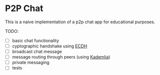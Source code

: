 # P2P Chat

This is a naive implementation of a p2p chat app for educational purposes.

TODO:

- [ ] basic chat functionality
- [ ] cyptographic handshake using [ECDH](https://en.wikipedia.org/wiki/Elliptic-curve_Diffie%E2%80%93Hellman)
- [ ] broadcast chat message
- [ ] message routing through peers (using [Kademlia](https://pdos.csail.mit.edu/~petar/papers/maymounkov-kademlia-lncs.pdf))
- [ ] private messaging
- [ ] tests
